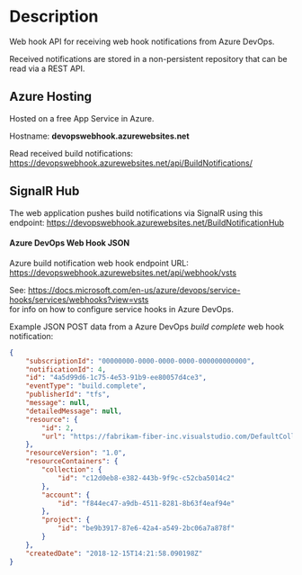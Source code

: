 # Description

Web hook API for receiving web hook notifications from Azure DevOps.

Received notifications are stored in a non-persistent repository that can 
be read via a REST API.

## Azure Hosting

Hosted on a free App Service in Azure.

Hostname: **devopswebhook.azurewebsites.net**

Read received build notifications:<br />
https://devopswebhook.azurewebsites.net/api/BuildNotifications/

## SignalR Hub

The web application pushes build notifications via SignalR using this endpoint:
https://devopswebhook.azurewebsites.net/BuildNotificationHub

#### Azure DevOps Web Hook JSON

Azure build notification web hook endpoint URL:<br />
https://devopswebhook.azurewebsites.net/api/webhook/vsts

See: https://docs.microsoft.com/en-us/azure/devops/service-hooks/services/webhooks?view=vsts <br />
for info on how to configure service hooks in Azure DevOps.

Example JSON POST data from a Azure DevOps *build complete* web hook notification:

```json
{
    "subscriptionId": "00000000-0000-0000-0000-000000000000",
    "notificationId": 4,
    "id": "4a5d99d6-1c75-4e53-91b9-ee80057d4ce3",
    "eventType": "build.complete",
    "publisherId": "tfs",
    "message": null,
    "detailedMessage": null,
    "resource": {
        "id": 2,
        "url": "https://fabrikam-fiber-inc.visualstudio.com/DefaultCollection/71777fbc-1cf2-4bd1-9540-128c1c71f766/_apis/build/Builds/2"
    },
    "resourceVersion": "1.0",
    "resourceContainers": {
        "collection": {
            "id": "c12d0eb8-e382-443b-9f9c-c52cba5014c2"
        },
        "account": {
            "id": "f844ec47-a9db-4511-8281-8b63f4eaf94e"
        },
        "project": {
            "id": "be9b3917-87e6-42a4-a549-2bc06a7a878f"
        }
    },
    "createdDate": "2018-12-15T14:21:58.090198Z"
}
```

